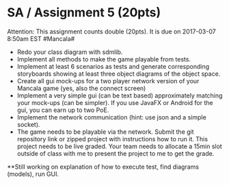 
# SA / Assignment 5 (20pts) #

Attention: This assignment counts double (20pts). 
It is due on 2017-03-07 8:50am EST
#Mancala#
* Redo your class diagram with sdmlib.
* Implement all methods to make the game playable from tests.
* Implement at least 6 scenarios as tests and generate corresponding storyboards showing at least
  three object diagrams of the object space.
* Create all gui mock-ups for a two player network version of your Mancala game (yes, also the
  connect screen)
* Implement a very simple gui (can be text based) approximately matching your mock-ups (can
  be simpler). If you use JavaFX or Android for the gui, you can earn up to two PoE.
* Implement the network communication (hint: use json and a simple socket).
* The game needs to be playable via the network.
  Submit the git repository link or zipped project with instructions how to run it. This project needs to be
  live graded. Your team needs to allocate a 15min slot outside of class with me to present the project to
  me to get the grade.

**Still working on explanation of how to execute test, find diagrams (models), run GUI. 
